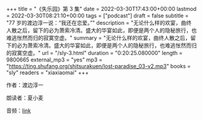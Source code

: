 +++
title = "《失乐园》第 3 集"
date = 2022-03-30T17:43:00+00:00
lastmod = 2022-03-30T08:21:10+00:00
tags = ["podcast"]
draft = false
subtitle = "77 岁的渡边淳一说：“我还在恋爱。”"
description = "无论什么样的欢宴，曲终人散之后，留下的必为萧索冷清。盛大的华宴如此，即便是两个人的隐秘旅行，也难逃怅然而归的寂寞空虚。"
summary = "无论什么样的欢宴，曲终人散之后，留下的必为萧索冷清。盛大的华宴如此，即便是两个人的隐秘旅行，也难逃怅然而归的寂寞空虚。"
url = "/sly-3.html"
duration = "0:20:25.080000"
length = 9800665
external_mp3 = "yes"
mp3 = "https://ting.shufang.org/shitsurakuen/lost-paradise_03-v2.mp3"
books = "sly"
readers = "xiaxiaomai"
+++

作者：渡边淳一

朗读者：夏小麦

音频：[link](https://ting.shufang.org/shitsurakuen/lost-paradise_03-v2.mp3)
